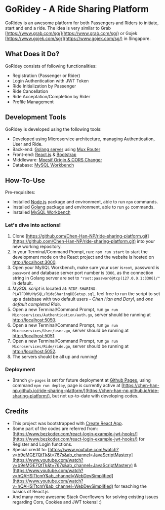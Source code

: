 # GoRidey - A Ride Sharing Platform

GoRidey is an awesome platform for both Passengers and Riders to initiate, start and end a ride. The idea is very similar to Grab [https://www.grab.com/sg/](https://www.grab.com/sg/) or Gojek [https://www.gojek.com/sg/](https://www.gojek.com/sg/) in Singapore. 

## What Does it Do?
GoRidey consists of following functionalities:
- Registration (Passenger or Rider)
- Login Authentication with JWT Token
- Ride Initialization by Passenger
- Ride Cancellation
- Ride Acceptation/Completion by Rider
- Profile Management
  

## Development Tools
GoRidey is developed using the following tools:
- Developed using Microservice architecture, managing Authentication, User and Ride.
- Back-end: [Golang server](https://go.dev/) using [Mux Router](https://github.com/gorilla/mux)
- Front-end: [React.js](https://reactjs.org/) & 
             [Bootstrap](https://getbootstrap.com/)
- Middleware: [Moesif Origin & CORS Changer](https://chrome.google.com/webstore/detail/moesif-origin-cors-change/digfbfaphojjndkpccljibejjbppifbc)
- Database: [MySQL Workbench](https://www.mysql.com/)


## How-To-Use
Pre-requisites: 
- Installed [Node.js](https://nodejs.org/en/) package and environment, able to run `npm` commands.
- Installed [Golang](https://go.dev/) package and environment, able to run `go` commands.
- Installed [MySQL Workbench](https://www.mysql.com/)

### Let's dive into actions!
1. Clone [https://github.com/Chen-Han-NP/ride-sharing-platform.git](https://github.com/Chen-Han-NP/ride-sharing-platform.git) into your new working repository.
2. In your Terminal/Command Prompt, run: `npm run start` to start the development mode on the React project and the website is hosted on [http://localhost:3000](http://localhost:3000).
3. Open your MySQL Workbench, make sure your user is`root`, password is `password` and database server port number is `3306`, as the connection string in Golang server are set to `"root:password@tcp(127.0.0.1:3306)/"` in default.
4. *MySQL script* is located at: `RIDE-SHARING-PLATFORM/MySQL/RideSharingDBSetup.sql`, feel free to run the script to set up a database with two default users - *Chen Han and Daryl*, and *one default completed Ride*.
5. Open a new Terminal/Command Prompt, run:`go run Microservices/Authentication/auth.go`, 
server should be running at [http://localhost:5050](http://localhost:5050).
1. Open a new Terminal/Command Prompt, run:`go run Microservices/User/user.go`,
server should be running at [http://localhost:5051](http://localhost:5051).
1. Open a new Terminal/Command Prompt, run:`go run Microservices/Ride/ride.go`,
server should be running at [http://localhost:5052](http://localhost:5052).
1. The servers should be all up and running!


### Deployment
- Branch `gh-pages` is set for future deployment at [Github Pages](https://pages.github.com/), 
using command `npm run deploy`, page is currently active at [https://chen-han-np.github.io/ride-sharing-platform/](https://chen-han-np.github.io/ride-sharing-platform/), but not up-to-date with developing codes.


## Credits
- This project was bootstrapped with [Create React App](https://github.com/facebook/create-react-app).
- Some part of the codes are referred from: [https://www.bezkoder.com/react-login-example-jwt-hooks/](https://www.bezkoder.com/react-login-example-jwt-hooks/) for Register and Login functions.
- Special credit to: 
[https://www.youtube.com/watch?v=b9eMGE7QtTk&t=767s&ab_channel=JavaScriptMastery](https://www.youtube.com/watch?v=b9eMGE7QtTk&t=767s&ab_channel=JavaScriptMastery) & 
[https://www.youtube.com/watch?v=hQAHSlTtcmY&ab_channel=WebDevSimplified](https://www.youtube.com/watch?v=hQAHSlTtcmY&ab_channel=WebDevSimplified) for teaching the basics of React.js
- And many more awesome Stack Overflowers for solving existing issues regarding Cors, Cookies and JWT tokens! :)



